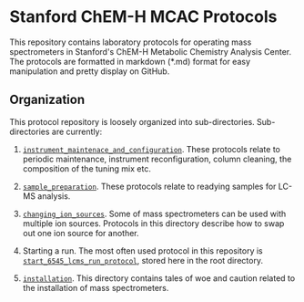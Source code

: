 # Stanford ChEM-H MCAC Protocols

This repository contains laboratory protocols for operating mass spectrometers in Stanford's ChEM-H Metabolic Chemistry Analysis Center.  The protocols are formatted in markdown (*.md) format for easy manipulation and pretty display on GitHub.

## Organization

This protocol repository is loosely organized into sub-directories.  Sub-directories are currently:

1. [`instrument_maintenace_and_configuration`](instrument_maintenace_and_configuration).  These protocols relate to periodic maintenance, instrument reconfiguration, column cleaning, the composition of the tuning mix etc.

2. [`sample_preparation`](sample_preparation).  These protocols relate to readying samples for LC-MS analysis.

3. [`changing_ion_sources`](changing_ion_sources).  Some of mass spectrometers can be used with multiple ion sources.  Protocols in this directory describe how to swap out one ion source for another.

4. Starting a run.  The most often used protocol in this repository is [`start_6545_lcms_run_protocol`](start_6545_lcms_run_protocol.md), stored here in the root directory.

5. [`installation`](installation).  This directory contains tales of woe and caution related to the installation of mass spectrometers.
